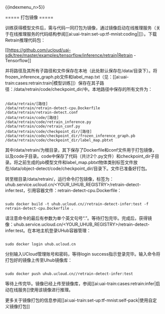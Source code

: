 {{indexmenu_n>5}}

===== 打包镜像 =====

训练获得模型文件后，需与代码一同打包为镜像，通过镜像启动在线推理服务（关于在线推理服务的代码结构参阅[[ai:uai-train:set-up:tf-mnist:coding|]]）。下载Retrain推理代码包：

[[https://github.com/ucloud/uai-sdk/tree/master/examples/tensorflow/inference/retrain|Retrain - Tensorflow]]

并将路径及其所有子路径和文件保存在本地（此处默认保存在/data/目录下）。将frozen\_inference\_graph.pb文件和label\_map.txt（见：[[ai:uai-train:cases:retrain:train|模型训练]]）保存在其子路径：/data/retrain/code/checkpoint_dir/中。本地路径中保存的所有文件为：

<code>
/data/retrain/[路径]
/data/retrain/retrain-detect-cpu.Dockerfile
/data/retrain/retrain-detect.conf
/data/retrain/code/[路径]
/data/retrain/code/retrain_inference.py
/data/retrain/code/retrain_conf.py
/data/retrain/code/checkpoint_dir/[路径]
/data/retrain/code/checkpoint_dir/frozen_inference_graph.pb
/data/retrain/code/checkpoint_dir/label_map.pbtxt
</code>

其中/data/retrain/为根目录，其下保存了Dockerfile和conf文件用于打包镜像，以及code子目录。code中保存了代码（共计2个.py文件）和checkpoint\_dir子目录。将之前生成的pb模型文件和label\_map.pbtxt物体类别标签文件放在/data/object-detect/code/checkpoint\_dir/目录下。文件已准备好打包。

转至根目录/data/retrain/，运行命令打包镜像，标签为：uhub.service.ucloud.cn/<YOUR\_UHUB\_REGISTRY>/retrain-detect-infer:test，引用容器文件：retrain-detect-cpu.Dockerfile：

<code>
sudo docker build -t uhub.ucloud.cn/<YOUR_UHUB_REGISTRY>/retrain-detect-infer:test -f retrain-detect-cpu.Dockerfile .
</code>

请注意命令的最后有参数为单个英文句号“.”。等待打包完毕。完成后，获得镜像：uhub.service.ucloud.cn/<YOUR\_UHUB\_REGISTRY>/retrain-detect-infer:test。在本地主机登录UHub容器管理：

<code>
sudo docker login uhub.ucloud.cn
</code>

分别输入UCloud管理账号和密码，等待login success指示登录完毕。输入命令将打包好的镜像上传至Uhub镜像库：

<code>
sudo docker push uhub.ucloud.cn/<YOUR_UHUB_REGISTRY>/retrain-detect-infer:test
</code>

等待上传完毕。镜像已经上传至镜像库，参阅[[ai:uai-train:cases:retrain:infer|启动在线服务]]使用该镜像进行推理。

更多关于镜像打包的信息参阅[[ai:uai-train:set-up:tf-mnist:self-pack|使用自定义镜像打包]]